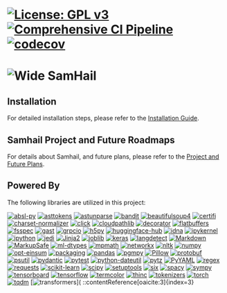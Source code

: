 # [![License: GPL v3](https://img.shields.io/badge/License-GPLv3-blue.svg)](https://www.gnu.org/licenses/gpl-3.0)&nbsp;&nbsp;[![Comprehensive CI Pipeline](https://github.com/axonow/Samhail/actions/workflows/ci.yaml/badge.svg)](https://github.com/axonow/Samhail/actions/workflows/ci.yaml)&nbsp;&nbsp;[![codecov](https://codecov.io/gh/axonow/Samhail/graph/badge.svg?token=M523VE16SW)](https://codecov.io/gh/axonow/Samhail)


# ![Wide SamHail](https://github.com/user-attachments/assets/ea274ca9-054a-43a3-adf4-ba0ce22700c1)

## Installation

For detailed installation steps, please refer to the [Installation Guide](./docs/INSTALLATION_GUIDE.md).

## Samhail Project and Future Roadmaps

For details about Samhail, and future plans, please refer to the [Project and Future Plans](./docs/PROJECT.md).

## Powered By

The following libraries are utilized in this project:

[![absl-py](https://abseil.io/favicon.ico)](https://abseil.io/)
[![asttokens](https://pypi.org/favicon.ico)](https://pypi.org/project/asttokens/)
[![astunparse](https://pypi.org/favicon.ico)](https://pypi.org/project/astunparse/)
[![bandit](https://bandit.readthedocs.io/en/latest/_static/favicon.ico)](https://bandit.readthedocs.io/)
[![beautifulsoup4](https://www.crummy.com/favicon.ico)](https://www.crummy.com/software/BeautifulSoup/)
[![certifi](https://pypi.org/favicon.ico)](https://pypi.org/project/certifi/)
[![charset-normalizer](https://pypi.org/favicon.ico)](https://pypi.org/project/charset-normalizer/)
[![click](https://palletsprojects.com/favicon.ico)](https://palletsprojects.com/p/click/)
[![cloudpathlib](https://cloudpathlib.drivendata.org/en/stable/_static/favicon.ico)](https://cloudpathlib.drivendata.org/)
[![decorator](https://pypi.org/favicon.ico)](https://pypi.org/project/decorator/)
[![flatbuffers](https://google.github.io/flatbuffers/favicon.ico)](https://google.github.io/flatbuffers/)
[![fsspec](https://pypi.org/favicon.ico)](https://pypi.org/project/fsspec/)
[![gast](https://pypi.org/favicon.ico)](https://pypi.org/project/gast/)
[![grpcio](https://grpc.io/favicon.ico)](https://grpc.io/)
[![h5py](https://www.h5py.org/favicon.ico)](https://www.h5py.org/)
[![huggingface-hub](https://huggingface.co/favicon.ico)](https://huggingface.co/)
[![idna](https://pypi.org/favicon.ico)](https://pypi.org/project/idna/)
[![ipykernel](https://ipython.org/_static/favicon.ico)](https://ipython.org/)
[![ipython](https://ipython.org/_static/favicon.ico)](https://ipython.org/)
[![jedi](https://pypi.org/favicon.ico)](https://pypi.org/project/jedi/)
[![Jinja2](https://palletsprojects.com/favicon.ico)](https://palletsprojects.com/p/jinja/)
[![joblib](https://joblib.readthedocs.io/en/latest/_static/favicon.ico)](https://joblib.readthedocs.io/)
[![keras](https://keras.io/favicon.ico)](https://keras.io/)
[![langdetect](https://pypi.org/favicon.ico)](https://pypi.org/project/langdetect/)
[![Markdown](https://pypi.org/favicon.ico)](https://pypi.org/project/Markdown/)
[![MarkupSafe](https://palletsprojects.com/favicon.ico)](https://palletsprojects.com/p/markupsafe/)
[![ml-dtypes](https://pypi.org/favicon.ico)](https://pypi.org/project/ml-dtypes/)
[![mpmath](https://pypi.org/favicon.ico)](https://pypi.org/project/mpmath/)
[![networkx](https://networkx.org/favicon.ico)](https://networkx.org/)
[![nltk](https://www.nltk.org/favicon.ico)](https://www.nltk.org/)
[![numpy](https://numpy.org/favicon.ico)](https://numpy.org/)
[![opt-einsum](https://pypi.org/favicon.ico)](https://pypi.org/project/opt-einsum/)
[![packaging](https://pypi.org/favicon.ico)](https://pypi.org/project/packaging/)
[![pandas](https://pandas.pydata.org/favicon.ico)](https://pandas.pydata.org/)
[![pgmpy](https://pgmpy.org/favicon.ico)](https://pgmpy.org/)
[![Pillow](https://python-pillow.org/favicon.ico)](https://python-pillow.org/)
[![protobuf](https://developers.google.com/static/protocol-buffers/images/favicon.png)](https://developers.google.com/protocol-buffers)
[![psutil](https://pypi.org/favicon.ico)](https://pypi.org/project/psutil/)
[![pydantic](https://docs.pydantic.dev/en/stable/favicon.ico)](https://docs.pydantic.dev/)
[![pytest](https://pytest.org/favicon.ico)](https://pytest.org/)
[![python-dateutil](https://dateutil.readthedocs.io/en/stable/_static/favicon.ico)](https://dateutil.readthedocs.io/)
[![pytz](https://pypi.org/favicon.ico)](https://pypi.org/project/pytz/)
[![PyYAML](https://pyyaml.org/favicon.ico)](https://pyyaml.org/)
[![regex](https://pypi.org/favicon.ico)](https://pypi.org/project/regex/)
[![requests](https://docs.python-requests.org/en/latest/_static/favicon.ico)](https://docs.python-requests.org/)
[![scikit-learn](https://scikit-learn.org/favicon.ico)](https://scikit-learn.org/)
[![scipy](https://scipy.org/favicon.ico)](https://scipy.org/)
[![setuptools](https://pypi.org/favicon.ico)](https://pypi.org/project/setuptools/)
[![six](https://pypi.org/favicon.ico)](https://pypi.org/project/six/)
[![spacy](https://spacy.io/favicon.ico)](https://spacy.io/)
[![sympy](https://www.sympy.org/static/favicon.ico)](https://www.sympy.org/)
[![tensorboard](https://www.tensorflow.org/favicon.ico)](https://www.tensorflow.org/tensorboard)
[![tensorflow](https://www.tensorflow.org/favicon.ico)](https://www.tensorflow.org/)
[![termcolor](https://pypi.org/favicon.ico)](https://pypi.org/project/termcolor/)
[![thinc](https://thinc.ai/favicon.ico)](https://thinc.ai/)
[![tokenizers](https://huggingface.co/favicon.ico)](https://huggingface.co/docs/tokenizers/)
[![torch](https://pytorch.org/favicon.ico)](https://pytorch.org/)
[![tqdm](https://tqdm.github.io/favicon.ico)](https://tqdm.github.io/)
[![transformers](https://huggingface.co/favicon.ico)](
::contentReference[oaicite:3]{index=3}


